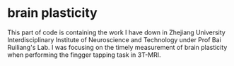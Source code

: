 # brain plasticity
This part of code is containing the work I have down in Zhejiang University Interdisciplinary Institute of Neuroscience and Technology under Prof Bai Ruiliang's Lab. I was focusing on the timely measurement of brain plasticity when performing the fingger tapping task in 3T-MRI.
